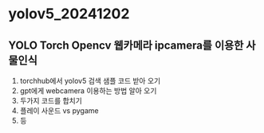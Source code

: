 # yolov5_20241202
## YOLO Torch Opencv 웹카메라 ipcamera를 이용한 사물인식
1. torchhub에서 yolov5 검색 샘플 코드 받아 오기
2. gpt에게 webcamera 이용하는 방법 알아 오기
3. 두가지 코드를 합치기
4. 플레이 사운드 vs pygame
5. 등 
   
